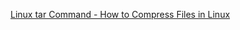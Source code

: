 
[Linux tar Command - How to Compress Files in Linux](https://www.freecodecamp.org/news/how-to-compress-files-in-linux-with-tar-command)
